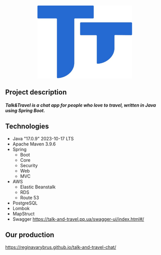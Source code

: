 <p align="center">
<img src="images/T&T.jpg" style="width: 300px; height: 230px;">
</p>

Project description
-
#### *Talk&Travel is a chat app for people who love to travel, written in Java using Spring Boot.*

Technologies
-
- Java "17.0.9" 2023-10-17 LTS
- Apache Maven 3.9.6
- Spring
    - Boot
    - Core
    - Security
    - Web
    - MVC
- AWS
    - Elastic Beanstalk
    - RDS
    - Route 53
- PostgreSQL
- Lombok
- MapStruct
- Swagger https://talk-and-travel.pp.ua/swagger-ui/index.html#/

Our production
-
https://reginavarybrus.github.io/talk-and-travel-chat/